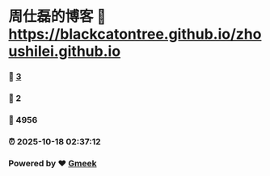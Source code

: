 # 周仕磊的博客 :link: https://blackcatontree.github.io/zhoushilei.github.io 
### :page_facing_up: [3](https://blackcatontree.github.io/zhoushilei.github.io/tag.html) 
### :speech_balloon: 2 
### :hibiscus: 4956 
### :alarm_clock: 2025-10-18 02:37:12 
### Powered by :heart: [Gmeek](https://github.com/Meekdai/Gmeek)
